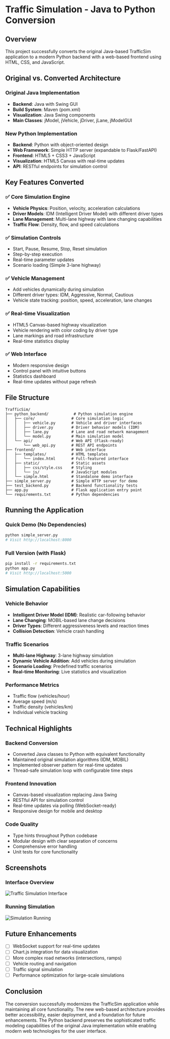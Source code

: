 # Traffic Simulation - Java to Python Conversion

## Overview

This project successfully converts the original Java-based TrafficSim application to a modern Python backend with a web-based frontend using HTML, CSS, and JavaScript.

## Original vs. Converted Architecture

### Original Java Implementation
- **Backend**: Java with Swing GUI
- **Build System**: Maven (pom.xml)
- **Visualization**: Java Swing components
- **Main Classes**: jModel, jVehicle, jDriver, jLane, jModelGUI

### New Python Implementation
- **Backend**: Python with object-oriented design
- **Web Framework**: Simple HTTP server (expandable to Flask/FastAPI)
- **Frontend**: HTML5 + CSS3 + JavaScript
- **Visualization**: HTML5 Canvas with real-time updates
- **API**: RESTful endpoints for simulation control

## Key Features Converted

### ✅ Core Simulation Engine
- **Vehicle Physics**: Position, velocity, acceleration calculations
- **Driver Models**: IDM (Intelligent Driver Model) with different driver types
- **Lane Management**: Multi-lane highway with lane changing capabilities
- **Traffic Flow**: Density, flow, and speed calculations

### ✅ Simulation Controls
- Start, Pause, Resume, Stop, Reset simulation
- Step-by-step execution
- Real-time parameter updates
- Scenario loading (Simple 3-lane highway)

### ✅ Vehicle Management
- Add vehicles dynamically during simulation
- Different driver types: IDM, Aggressive, Normal, Cautious
- Vehicle state tracking: position, speed, acceleration, lane changes

### ✅ Real-time Visualization
- HTML5 Canvas-based highway visualization
- Vehicle rendering with color coding by driver type
- Lane markings and road infrastructure
- Real-time statistics display

### ✅ Web Interface
- Modern responsive design
- Control panel with intuitive buttons
- Statistics dashboard
- Real-time updates without page refresh

## File Structure

```
TrafficSim/
├── python_backend/           # Python simulation engine
│   ├── core/                # Core simulation logic
│   │   ├── vehicle.py       # Vehicle and driver interfaces
│   │   ├── driver.py        # Driver behavior models (IDM)
│   │   ├── lane.py          # Lane and road network management
│   │   └── model.py         # Main simulation model
│   └── api/                 # Web API (Flask-ready)
│       └── web_api.py       # REST API endpoints
├── frontend/                # Web interface
│   ├── templates/           # HTML templates
│   │   └── index.html       # Full-featured interface
│   ├── static/              # Static assets
│   │   ├── css/style.css    # Styling
│   │   └── js/              # JavaScript modules
│   └── simple.html          # Standalone demo interface
├── simple_server.py         # Simple HTTP server for demo
├── test_backend.py          # Backend functionality tests
├── app.py                   # Flask application entry point
└── requirements.txt         # Python dependencies
```

## Running the Application

### Quick Demo (No Dependencies)
```bash
python simple_server.py
# Visit http://localhost:8000
```

### Full Version (with Flask)
```bash
pip install -r requirements.txt
python app.py
# Visit http://localhost:5000
```

## Simulation Capabilities

### Vehicle Behavior
- **Intelligent Driver Model (IDM)**: Realistic car-following behavior
- **Lane Changing**: MOBIL-based lane change decisions
- **Driver Types**: Different aggressiveness levels and reaction times
- **Collision Detection**: Vehicle crash handling

### Traffic Scenarios
- **Multi-lane Highway**: 3-lane highway simulation
- **Dynamic Vehicle Addition**: Add vehicles during simulation
- **Scenario Loading**: Predefined traffic scenarios
- **Real-time Monitoring**: Live statistics and visualization

### Performance Metrics
- Traffic flow (vehicles/hour)
- Average speed (m/s)
- Traffic density (vehicles/km)
- Individual vehicle tracking

## Technical Highlights

### Backend Conversion
- Converted Java classes to Python with equivalent functionality
- Maintained original simulation algorithms (IDM, MOBIL)
- Implemented observer pattern for real-time updates
- Thread-safe simulation loop with configurable time steps

### Frontend Innovation
- Canvas-based visualization replacing Java Swing
- RESTful API for simulation control
- Real-time updates via polling (WebSocket-ready)
- Responsive design for mobile and desktop

### Code Quality
- Type hints throughout Python codebase
- Modular design with clear separation of concerns
- Comprehensive error handling
- Unit tests for core functionality

## Screenshots

### Interface Overview
![Traffic Simulation Interface](https://github.com/user-attachments/assets/c7ffd25e-d542-4fc5-8a2c-abc937faa494)

### Running Simulation
![Simulation Running](https://github.com/user-attachments/assets/2941ba7b-bbf3-45c8-b1fa-04d181d1dc87)

## Future Enhancements

- [ ] WebSocket support for real-time updates
- [ ] Chart.js integration for data visualization
- [ ] More complex road networks (intersections, ramps)
- [ ] Vehicle routing and navigation
- [ ] Traffic signal simulation
- [ ] Performance optimization for large-scale simulations

## Conclusion

The conversion successfully modernizes the TrafficSim application while maintaining all core functionality. The new web-based architecture provides better accessibility, easier deployment, and a foundation for future enhancements. The Python backend preserves the sophisticated traffic modeling capabilities of the original Java implementation while enabling modern web technologies for the user interface.